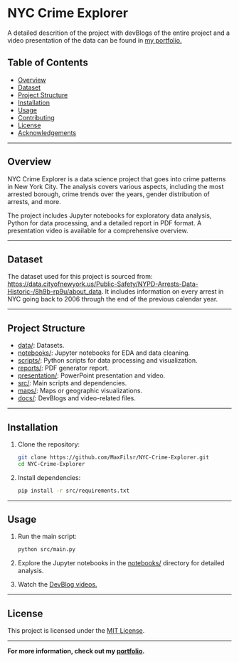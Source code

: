 # NYC Crime Explorer
A detailed descrition of the project with devBlogs of the entire project and a video presentation of the data can be found in [my portfolio.](https://maxfilsremfort.com/nyc-crime-explorer)
## Table of Contents

- [Overview](#overview)
- [Dataset](#dataset)
- [Project Structure](#project-structure)
- [Installation](#installation)
- [Usage](#usage)
- [Contributing](#contributing)
- [License](#license)
- [Acknowledgements](#acknowledgements)

---

## Overview

NYC Crime Explorer is a data science project that goes into crime patterns in New York City. The analysis covers various aspects, including the most arrested borough, crime trends over the years, gender distribution of arrests, and more.

The project includes Jupyter notebooks for exploratory data analysis, Python for data processing, and a detailed report in PDF format. A presentation video is available for a comprehensive overview.

---

## Dataset

The dataset used for this project is sourced from: https://data.cityofnewyork.us/Public-Safety/NYPD-Arrests-Data-Historic-/8h9b-rp9u/about_data. It includes information on every arrest in NYC going back to 2006 through the end of the previous calendar year.

---

## Project Structure

- [data/](./data): Datasets.
- [notebooks/](./notebooks): Jupyter notebooks for EDA and data cleaning.
- [scripts/](./scripts): Python scripts for data processing and visualization.
- [reports/](./reports): PDF generator report.
- [presentation/](./presentation): PowerPoint presentation and video.
- [src/](./src): Main scripts and dependencies.
- [maps/](./maps): Maps or geographic visualizations.
- [docs/](./docs): DevBlogs and video-related files.

---

## Installation

1. Clone the repository:

    ```bash
    git clone https://github.com/MaxFilsr/NYC-Crime-Explorer.git
    cd NYC-Crime-Explorer
    ```

2. Install dependencies:

    ```bash
    pip install -r src/requirements.txt
    ```

---

## Usage

1. Run the main script:

    ```bash
    python src/main.py
    ```

2. Explore the Jupyter notebooks in the [notebooks/](./notebooks) directory for detailed analysis.
3. Watch the [DevBlog videos.](maxfilsremfort.com/)

---

## License

This project is licensed under the [MIT License](LICENSE).

---

**For more information, check out my [portfolio](https://your-portfolio-website.com).**
